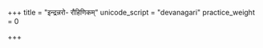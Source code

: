 +++
title = "इन्द्रन्नरो- रौहिणिकम्"
unicode_script = "devanagari"
practice_weight = 0

+++
<div class="js_include" url="/vedAH_sAma/paravastu-saama/devaH/indraH/indran-naro-rauhiNikam/"  newLevelForH1="1" includeTitle="false"> </div>